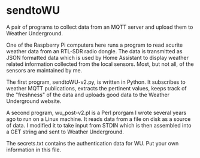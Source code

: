 # sendtoWU

A pair of programs to collect data from an MQTT server and upload them to Weather Underground.

One of the Raspberry Pi computers here runs a program to read acurite weather data from 
an RTL-SDR radio dongle. The data is transmitted as JSON formatted data which is used by 
Home Assistant to display weather related information collected from the local sensors. Most,
but not all, of the sensors are maintained by me.
 
The first program, sendtoWU-v2.py, is written in Python. It subscribes to weather MQTT publications, extracts the pertinent
values, keeps track of the "freshness" of the data and uploads good data to the Weather Underground
website.
   
A second program, wu_post-v2.pl is a Perl prorgam I wrote several years ago to run on a Linux 
machine. It reads data from a file on disk as a source of data.  I modified it to take input from STDIN 
which is then assembled into a GET string and sent to Weather Underground.

The secrets.txt contains the authentication data for WU.  Put your own information in this file.
   
   
